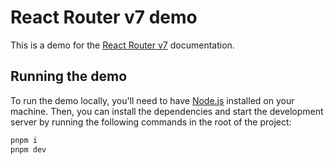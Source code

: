 # React Router v7 demo

This is a demo for the [React Router v7](https://reactrouter.com/) documentation.

## Running the demo

To run the demo locally, you'll need to have [Node.js](https://nodejs.org/) installed on your machine. Then, you can install the dependencies and start the development server by running the following commands in the root of the project:

```sh
pnpm i
pnpm dev
```
